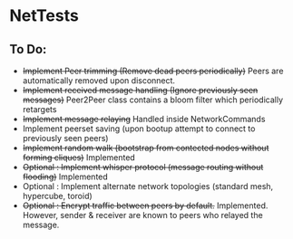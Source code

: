 # NetTests

## To Do:
* ~~Implement Peer trimming (Remove dead peers periodically)~~ Peers are automatically removed upon disconnect.
* ~~Implement received message handling (Ignore previously seen messages)~~ Peer2Peer class contains a bloom filter which periodically retargets
* ~~Implement message relaying~~ Handled inside NetworkCommands
* Implement peerset saving (upon bootup attempt to connect to previously seen peers)
* ~~Implement random walk (bootstrap from contected nodes without forming cliques)~~ Implemented
* ~~Optional : Implement whisper protocol (message routing without flooding)~~ Implemented
* Optional : Implement alternate network topologies (standard mesh, hypercube, toroid)
* ~~Optional : Encrypt traffic between peers by default.~~ Implemented. However, sender & receiver are known to peers who relayed the message.